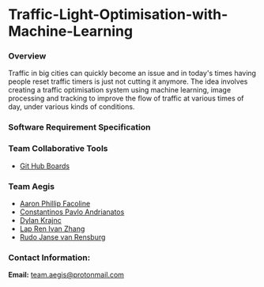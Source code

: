 # Traffic-Light-Optimisation-with-Machine-Learning
### Overview
Traffic in big cities can quickly become an issue and in today's times having people reset traffic timers is just not cutting it anymore. The idea involves creating a traffic optimisation system using machine learning, image processing and tracking to improve the flow of traffic at various times of day, under various kinds of conditions.

### Software Requirement Specification

### Team Collaborative Tools
- [Git Hub Boards](https://github.com/COS301-SE-2020/Traffic-Light-Optimisation-with-Machine-Learning/projects/1)

### Team Aegis
- [Aaron Phillip Facoline](https://aaronfacoline.github.io/resume/ "Link to resume")
- [Constantinos Pavlo Andrianatos](https://pavlo-andrianatos.github.io/resume/ "Link to resume")
- [Dylan Krajnc](https://dylan-krajnc.github.io/resume/ "Link to resume")
- [Lap Ren Ivan Zhang](https://lirenivanzhang.github.io/ "Link to resume")
- [Rudo Janse van Rensburg](https://rudo-janse-van-rensburg.github.io/resume/ "Link to resume")

### Contact Information:

**Email:** <team.aegis@protonmail.com>
